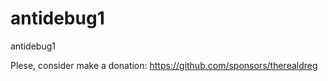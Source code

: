# antidebug1
antidebug1

Plese, consider make a donation: https://github.com/sponsors/therealdreg


